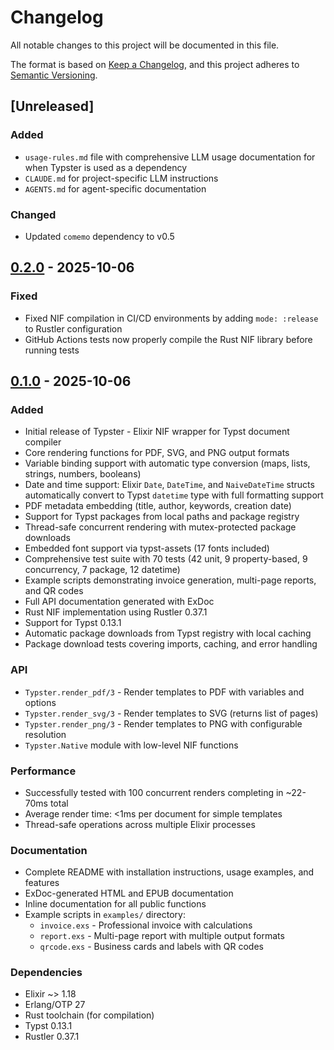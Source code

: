 # Changelog

All notable changes to this project will be documented in this file.

The format is based on [Keep a Changelog](https://keepachangelog.com/en/1.1.0/),
and this project adheres to [Semantic Versioning](https://semver.org/spec/v2.0.0.html).

## [Unreleased]

### Added
- `usage-rules.md` file with comprehensive LLM usage documentation for when Typster is used as a dependency
- `CLAUDE.md` for project-specific LLM instructions
- `AGENTS.md` for agent-specific documentation

### Changed
- Updated `comemo` dependency to v0.5

## [0.2.0] - 2025-10-06

### Fixed
- Fixed NIF compilation in CI/CD environments by adding `mode: :release` to Rustler configuration
- GitHub Actions tests now properly compile the Rust NIF library before running tests

## [0.1.0] - 2025-10-06

### Added
- Initial release of Typster - Elixir NIF wrapper for Typst document compiler
- Core rendering functions for PDF, SVG, and PNG output formats
- Variable binding support with automatic type conversion (maps, lists, strings, numbers, booleans)
- Date and time support: Elixir `Date`, `DateTime`, and `NaiveDateTime` structs automatically convert to Typst `datetime` type with full formatting support
- PDF metadata embedding (title, author, keywords, creation date)
- Support for Typst packages from local paths and package registry
- Thread-safe concurrent rendering with mutex-protected package downloads
- Embedded font support via typst-assets (17 fonts included)
- Comprehensive test suite with 70 tests (42 unit, 9 property-based, 9 concurrency, 7 package, 12 datetime)
- Example scripts demonstrating invoice generation, multi-page reports, and QR codes
- Full API documentation generated with ExDoc
- Rust NIF implementation using Rustler 0.37.1
- Support for Typst 0.13.1
- Automatic package downloads from Typst registry with local caching
- Package download tests covering imports, caching, and error handling

### API
- `Typster.render_pdf/3` - Render templates to PDF with variables and options
- `Typster.render_svg/3` - Render templates to SVG (returns list of pages)
- `Typster.render_png/3` - Render templates to PNG with configurable resolution
- `Typster.Native` module with low-level NIF functions

### Performance
- Successfully tested with 100 concurrent renders completing in ~22-70ms total
- Average render time: <1ms per document for simple templates
- Thread-safe operations across multiple Elixir processes

### Documentation
- Complete README with installation instructions, usage examples, and features
- ExDoc-generated HTML and EPUB documentation
- Inline documentation for all public functions
- Example scripts in `examples/` directory:
  - `invoice.exs` - Professional invoice with calculations
  - `report.exs` - Multi-page report with multiple output formats
  - `qrcode.exs` - Business cards and labels with QR codes

### Dependencies
- Elixir ~> 1.18
- Erlang/OTP 27
- Rust toolchain (for compilation)
- Typst 0.13.1
- Rustler 0.37.1

[0.2.0]: https://github.com/mylanconnolly/typster/releases/tag/v0.2.0
[0.1.0]: https://github.com/mylanconnolly/typster/releases/tag/v0.1.0
